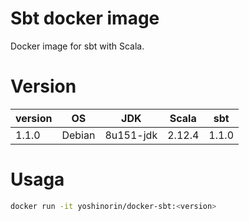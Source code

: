# Sbt docker image

Docker image for sbt with Scala.

# Version

|version|OS|JDK|Scala|sbt|
|---|---|---|---|---|
|1.1.0|Debian|8u151-jdk|2.12.4|1.1.0|

# Usaga

```sh
docker run -it yoshinorin/docker-sbt:<version>
```
